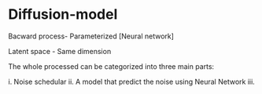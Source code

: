 # Diffusion-model

Bacward process- Parameterized [Neural network]

Latent space - Same dimension

The whole processed can be categorized into three main parts:

i. Noise schedular 
ii. A model that predict the noise using Neural Network
iii. 
